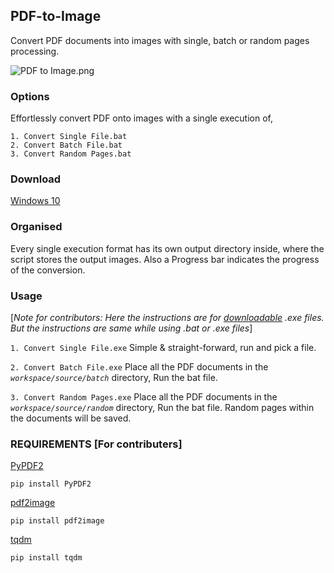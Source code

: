 ## PDF-to-Image  
Convert PDF documents into images with single, batch or random pages processing.

![PDF to Image.png](https://i.postimg.cc/nhVpdyZ1/PDF-to-Image.png)

### Options
Effortlessly convert PDF onto images with a single execution of, 

`1. Convert Single File.bat`  
`2. Convert Batch File.bat`   
`3. Convert Random Pages.bat`  

### Download
[Windows 10](https://github.com/gokulmanohar/PDF-to-Image/releases)

### Organised
Every single execution format has its own output directory inside, where the script stores the output images. Also a Progress bar indicates the progress of the conversion.

### Usage
[_Note for contributors: Here the instructions are for [downloadable](#Download) .exe files. But the instructions are same while using .bat or .exe files_]

`1. Convert Single File.exe` Simple & straight-forward, run and pick a file.  

`2. Convert Batch File.exe` Place all the PDF documents in the *`workspace/source/batch`* directory, Run the bat file.  

`3. Convert Random Pages.exe`  Place all the PDF documents in the *`workspace/source/random`* directory, Run the bat file. Random pages within the documents will be saved.

### REQUIREMENTS [For contributers]  
[PyPDF2](https://pypi.org/project/PyPDF2/)
```
pip install PyPDF2
```
[pdf2image](https://pypi.org/project/pdf2image/)
```
pip install pdf2image
```
[tqdm](https://pypi.org/project/tqdm/)
```
pip install tqdm
```
